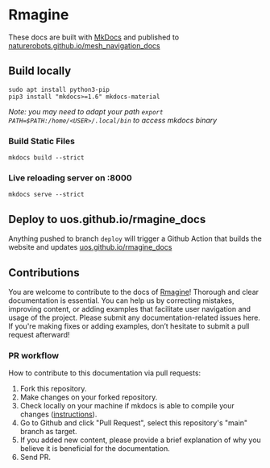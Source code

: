 # Rmagine

These docs are built with [MkDocs](https://mkdocs.org) and published to [naturerobots.github.io/mesh_navigation_docs](https://naturerobots.github.io/mesh_navigation_docs)

## Build locally

```
sudo apt install python3-pip
pip3 install "mkdocs>=1.6" mkdocs-material
```

*Note: you may need to adapt your path `export PATH=$PATH:/home/<USER>/.local/bin` to access mkdocs binary*

### Build Static Files

```
mkdocs build --strict
```

### Live reloading server on :8000

```
mkdocs serve --strict
```

## Deploy to uos.github.io/rmagine_docs

Anything pushed to branch `deploy` will trigger a Github Action that builds the website and updates [uos.github.io/rmagine_docs](https://uos.github.io/rmagine_docs)

## Contributions

You are welcome to contribute to the docs of [Rmagine](https://github.com/uos/rmagine)! Thorough and clear documentation is essential. You can help us by correcting mistakes, improving content, or adding examples that facilitate user navigation and usage of the project. Please submit any documentation-related issues here. If you're making fixes or adding examples, don’t hesitate to submit a pull request afterward!

### PR workflow

How to contribute to this documentation via pull requests:

1. Fork this repository.
2. Make changes on your forked repository.
3. Check locally on your machine if mkdocs is able to compile your changes ([instructions](https://github.com/uos/rmagine_docs)).
3. Go to Github and click "Pull Request", select this repository's "main" branch as target.
4. If you added new content, please provide a brief explanation of why you believe it is beneficial for the documentation.
5. Send PR.